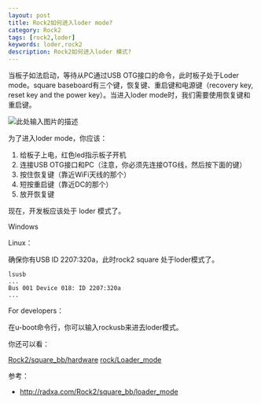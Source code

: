 ```yaml
---
layout: post
title: Rock2如何进入loder mode?
category: Rock2
tags: [rock2,loder]
keywords: loder,rock2
description: Rock2如何进入loder 模式?
---
```


当板子如法启动，等待从PC通过USB OTG接口的命令，此时板子处于Loder mode。square baseboard有三个键，恢复键、重启键和电源键（recovery key, reset key and the power key）。当进入loder mode时，我们需要使用恢复键和重启键。

![此处输入图片的描述][1]

为了进入loder mode，你应该：

1. 给板子上电，红色led指示板子开机
2. 连接USB OTG接口和PC（注意，你必须先连接OTG线，然后按下面的键）
3. 按住恢复键（靠近WiFi天线的那个）
4. 短按重启键（靠近DC的那个）
5. 放开恢复键

现在，开发板应该处于 loder 模式了。

Windows

Linux：

确保你有USB ID 2207:320a，此时rock2 square 处于loder模式了。

```
lsusb
...
Bus 001 Device 018: ID 2207:320a
...
```

For developers：

在u-boot命令行，你可以输入rockusb来进去loder模式。

你还可以看：

[Rock2/square_bb/hardware][2]
[rock/Loader_mode][3]

[1]: http://radxa.com/mw/images/1/1e/Loader_mode.jpg
[2]: http://radxa.com/Rock2/square_bb/hardware
[3]: http://radxa.com/Rock/Loader_mode

参考：

- http://radxa.com/Rock2/square_bb/loader_mode  

